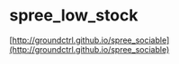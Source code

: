 # spree_low_stock

[http://groundctrl.github.io/spree_sociable](http://groundctrl.github.io/spree_sociable)
